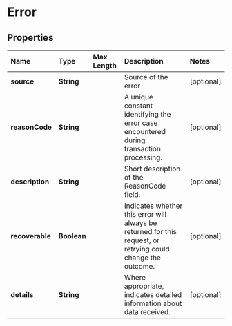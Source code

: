 # Error

## Properties

| Name | Type | Max Length | Description | Notes |
| :--- | :--- | :--------- | :---------- | :---- |
| **source** | **String** | | Source of the error | [optional] |
| **reasonCode** | **String** | | A unique constant identifying the error case encountered during transaction processing. | [optional] |
| **description** | **String** | | Short description of the ReasonCode field. | [optional] |
| **recoverable** | **Boolean** | | Indicates whether this error will always be returned for this request, or retrying could change the outcome. | [optional] |
| **details** | **String** | | Where appropriate, indicates detailed information about data received. | [optional] |
